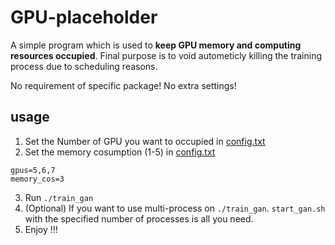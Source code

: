 # GPU-placeholder
A simple program which is used to **keep GPU memory and computing resources occupied**. Final purpose is to void autometicly killing the training process due to scheduling reasons.

No requirement of specific package!
No extra settings!


## usage

1. Set the Number of GPU you want to occupied in [config.txt](https://github.com/PeiwenSun2000/GPU-placeholder/blob/main/config.txt#:~:text=Blame-,gpus%3D5%2C6%2C7,-memory_cos%3D3)
2. Set the memory cosumption (1-5) in [config.txt](https://github.com/PeiwenSun2000/GPU-placeholder/blob/main/config.txt#:~:text=gpus%3D5%2C6%2C7-,memory_cos%3D3,-Give%20feedback)

```
gpus=5,6,7
memory_cos=3
```

3. Run ```./train_gan```
4. (Optional) If you want to use multi-process on ```./train_gan```. ```start_gan.sh``` with the specified number of processes is all you need.
5. Enjoy !!!
